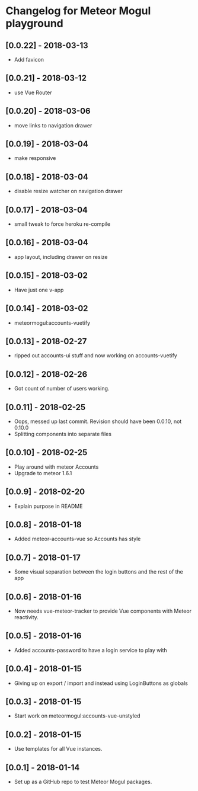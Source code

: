 # Changelog for Meteor Mogul playground

## [0.0.22] - 2018-03-13

- Add favicon

## [0.0.21] - 2018-03-12

- use Vue Router

## [0.0.20] - 2018-03-06

- move links to navigation drawer

## [0.0.19] - 2018-03-04

- make responsive

## [0.0.18] - 2018-03-04

- disable resize watcher on navigation drawer

## [0.0.17] - 2018-03-04

- small tweak to force heroku re-compile

## [0.0.16] - 2018-03-04

- app layout, including drawer on resize

## [0.0.15] - 2018-03-02

- Have just one v-app

## [0.0.14] - 2018-03-02

- meteormogul:accounts-vuetify

## [0.0.13] - 2018-02-27

- ripped out accounts-ui stuff and now working on accounts-vuetify

## [0.0.12] - 2018-02-26

- Got count of number of users working.

## [0.0.11] - 2018-02-25

- Oops, messed up last commit.  Revision should have been 0.0.10, not 0.10.0
- Splitting components into separate files

## [0.0.10] - 2018-02-25

- Play around with meteor Accounts
- Upgrade to meteor 1.6.1

## [0.0.9] - 2018-02-20

- Explain purpose in README

## [0.0.8] - 2018-01-18

- Added meteor-accounts-vue so Accounts has style

## [0.0.7] - 2018-01-17

- Some visual separation between the login buttons and the rest of the app

## [0.0.6] - 2018-01-16

- Now needs vue-meteor-tracker to provide Vue components with Meteor reactivity.

## [0.0.5] - 2018-01-16

- Added accounts-password to have a login service to play with

## [0.0.4] - 2018-01-15

- Giving up on export / import and instead using LoginButtons as globals

## [0.0.3] - 2018-01-15

- Start work on meteormogul:accounts-vue-unstyled

## [0.0.2] - 2018-01-15

- Use templates for all Vue instances.

## [0.0.1] - 2018-01-14

- Set up as a GitHub repo to test Meteor Mogul packages.
